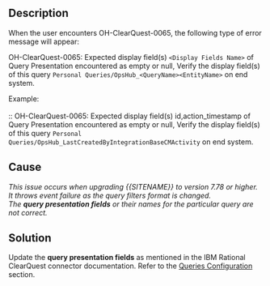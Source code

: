 ## Description

When the user encounters OH-ClearQuest-0065, the following type of error message will appear:

OH-ClearQuest-0065: Expected display field(s) `<Display Fields Name>` of Query Presentation encountered as empty or null, Verify the display field(s) of this query `Personal Queries/OpsHub_<QueryName><EntityName>` on end system.

Example:<br>  
:: OH-ClearQuest-0065: Expected display field(s) id,action_timestamp of Query Presentation encountered as empty or null, Verify the display field(s) of this query `Personal Queries/OpsHub_LastCreatedByIntegrationBaseCMActivity` on end system.

## Cause

*This issue occurs when upgrading {{SITENAME}} to version 7.78 or higher. It throws event failure as the query filters format is changed.*  
*The **query presentation fields** or their names for the particular query are not correct.*

## Solution

Update the **query presentation fields** as mentioned in the IBM Rational ClearQuest connector documentation. Refer to the [Queries Configuration](../../../../connectors/ibm-rational-clearquest.md#queries-configuration) section.
